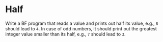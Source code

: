 # Half

Write a BF program that reads a value and prints out half its value, e.g., `8` should lead to `4`.
In case of odd numbers, it should print out the greatest integer value smaller than its half, e.g., `7` should lead to `3`.
